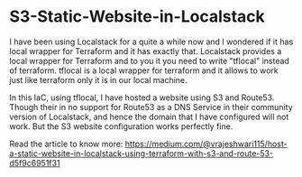# S3-Static-Website-in-Localstack

I have been using Localstack for a quite a while now and I wondered if it has local wrapper for Terraform and it has exactly that.
Localstack provides a local wrapper for Terraform and to you it you need to write "tflocal" instead of terraform.
tflocal is a local wrapper for terraform and it allows to work just like terraform only it is in our local machine.

In this IaC, using tflocal, I have hosted a website using S3 and Route53.
Though their in no support for Route53 as a DNS Service in their community version of Localstack, and hence the domain that I have configured will not work.
But the S3 website configuration works perfectly fine.

Read the article to know more: https://medium.com/@vrajeshwari115/host-a-static-website-in-localstack-using-terraform-with-s3-and-route-53-d5f9c6951f31
